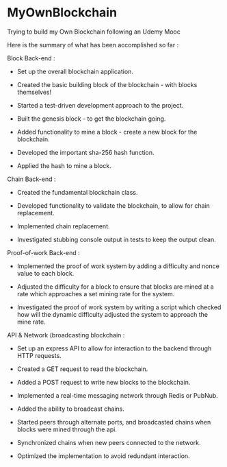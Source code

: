 # MyOwnBlockchain
Trying to build my Own Blockchain following an Udemy Mooc

Here is the summary of what has been accomplished so far :

Block Back-end : 

- Set up the overall blockchain application.

- Created the basic building block of the blockchain - with blocks themselves!

- Started a test-driven development approach to the project.

- Built the genesis block - to get the blockchain going.

- Added functionality to mine a block - create a new block for the blockchain.

- Developed the important sha-256 hash function.

- Applied the hash to mine a block.

Chain Back-end :

- Created the fundamental blockchain class.

- Developed functionality to validate the blockchain, to allow for chain replacement.

- Implemented chain replacement.

- Investigated stubbing console output in tests to keep the output clean.

Proof-of-work Back-end : 

- Implemented the proof of work system by adding a difficulty and nonce value to each block.

- Adjusted the difficulty for a block to ensure that blocks are mined at a rate which approaches a set mining rate for the system.

- Investigated the proof of work system by writing a script which checked how will the dynamic difficulty adjusted the system to approach the mine rate.

API & Network (broadcasting blockchain : 

- Set up an express API to allow for interaction to the backend through HTTP requests.

- Created a GET request to read the blockchain.

- Added a POST request to write new blocks to the blockchain.

- Implemented a real-time messaging network through Redis or PubNub.

- Added the ability to broadcast chains.

- Started peers through alternate ports, and broadcasted chains when blocks were mined through the api.

- Synchronized chains when new peers connected to the network.

- Optimized the implementation to avoid redundant interaction.
